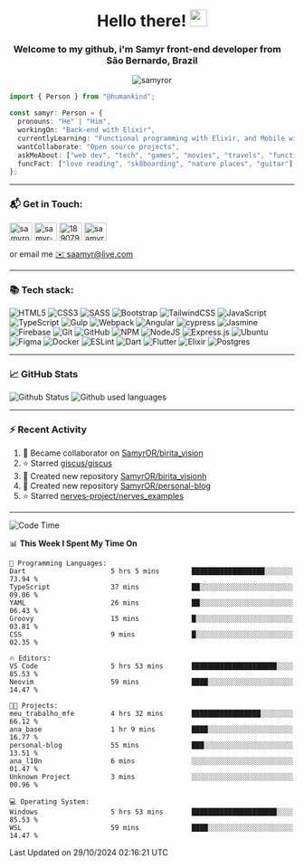 <h1 align="center">Hello there! <img src="https://raw.githubusercontent.com/iampavangandhi/iampavangandhi/master/gifs/Hi.gif" width="30px"></h1>
<h3 align="center">Welcome to my github, i'm Samyr front-end developer from  <img src="https://cdn-icons-png.flaticon.com/512/197/197386.png" width="13"/>  <b>São Bernardo, Brazil</b></h3>

<p align="center"> <img src="https://komarev.com/ghpvc/?username=samyror&label=Profile%20views&color=0e75b6&style=flat" alt="samyror" /> </p>

```typescript
import { Person } from "@humankind";

const samyr: Person = {
  pronouns: "He" | "Him",
  workingOn: "Back-end with Elixir",
  currentlyLearning: "Functional programming with Elixir, and Mobile with Flutter",
  wantCollaborate: "Open source projects",
  askMeAbout: ["web dev", "tech", "games", "movies", "travels", "functional programming", "mobile"],
  funcFact: ["love reading", "sk8boarding", "nature places", "guitar"],
};
```

---

### 📬 Get in Touch:

<p align="left">
<a href="https://codepen.io/samyror" target="blank"><img align="center" src="https://cdn.jsdelivr.net/gh/devicons/devicon/icons/codepen/codepen-plain.svg" alt="samyror" height="32" width="40" /></a>
<a href="https://linkedin.com/in/samyr-ribeiro-82a720145" target="blank"><img align="center" src="https://cdn.jsdelivr.net/gh/devicons/devicon/icons/linkedin/linkedin-plain.svg" alt="samyr-ribeiro-82a720145" height="32" width="40" /></a>
<a href="https://pt.stackoverflow.com/users/189079" target="blank"><img align="center"  src="https://cdn.jsdelivr.net/npm/simple-icons@v5/icons/stackoverflow.svg" alt="189079" height="32" width="40" /></a>
<a href="https://www.hackerrank.com/saamyr" target="blank"><img align="center" src="https://cdn.jsdelivr.net/npm/simple-icons@v5/icons/hackerrank.svg" alt="saamyr" height="32" width="40" /></a>
</p>

or email me [✉️ saamyr@live.com](mailto:saamyr@live.com)

---

### 📚 Tech stack:

![HTML5](https://img.shields.io/badge/html5-%23E34F26.svg?style=for-the-badge&logo=html5&logoColor=white)
![CSS3](https://img.shields.io/badge/css3-%231572B6.svg?style=for-the-badge&logo=css3&logoColor=white)
![SASS](https://img.shields.io/badge/SASS-hotpink.svg?style=for-the-badge&logo=SASS&logoColor=white)
![Bootstrap](https://img.shields.io/badge/bootstrap-%23563D7C.svg?style=for-the-badge&logo=bootstrap&logoColor=white)
![TailwindCSS](https://img.shields.io/badge/tailwindcss-%2338B2AC.svg?style=for-the-badge&logo=tailwind-css&logoColor=white)
![JavaScript](https://img.shields.io/badge/javascript-%23323330.svg?style=for-the-badge&logo=javascript&logoColor=%23F7DF1E)
![TypeScript](https://img.shields.io/badge/typescript-%23007ACC.svg?style=for-the-badge&logo=typescript&logoColor=white)
![Gulp](https://img.shields.io/badge/GULP-%23CF4647.svg?style=for-the-badge&logo=gulp&logoColor=white)
![Webpack](https://img.shields.io/badge/webpack-%238DD6F9.svg?style=for-the-badge&logo=webpack&logoColor=black)
![Angular](https://img.shields.io/badge/angular-%23DD0031.svg?style=for-the-badge&logo=angular&logoColor=white)
![cypress](https://img.shields.io/badge/-cypress-%23E5E5E5?style=for-the-badge&logo=cypress&logoColor=058a5e)
![Jasmine](https://img.shields.io/badge/-Jasmine-%238A4182?style=for-the-badge&logo=Jasmine&logoColor=white)
![Firebase](https://img.shields.io/badge/firebase-%23039BE5.svg?style=for-the-badge&logo=firebase)
![Git](https://img.shields.io/badge/git-%23F05033.svg?style=for-the-badge&logo=git&logoColor=white)
![GitHub](https://img.shields.io/badge/github-%23121011.svg?style=for-the-badge&logo=github&logoColor=white)
![NPM](https://img.shields.io/badge/NPM-%23000000.svg?style=for-the-badge&logo=npm&logoColor=white)
![NodeJS](https://img.shields.io/badge/node.js-6DA55F?style=for-the-badge&logo=node.js&logoColor=white)
![Express.js](https://img.shields.io/badge/express.js-%23404d59.svg?style=for-the-badge&logo=express&logoColor=%2361DAFB)
![Ubuntu](https://img.shields.io/badge/Ubuntu-E95420?style=for-the-badge&logo=ubuntu&logoColor=white)
![Figma](https://img.shields.io/badge/figma-%23F24E1E.svg?style=for-the-badge&logo=figma&logoColor=white)
![Docker](https://img.shields.io/badge/docker-%230db7ed.svg?style=for-the-badge&logo=docker&logoColor=white)
![ESLint](https://img.shields.io/badge/ESLint-4B3263?style=for-the-badge&logo=eslint&logoColor=white)
![Dart](https://img.shields.io/badge/dart-%230175C2.svg?style=for-the-badge&logo=dart&logoColor=white)
![Flutter](https://img.shields.io/badge/Flutter-%2302569B.svg?style=for-the-badge&logo=Flutter&logoColor=white)
![Elixir](https://img.shields.io/badge/elixir-%234B275F.svg?style=for-the-badge&logo=elixir&logoColor=white)
![Postgres](https://img.shields.io/badge/postgres-%23316192.svg?style=for-the-badge&logo=postgresql&logoColor=white)

---

### 📈 GitHub Stats

![Github Status](https://github-readme-stats.vercel.app/api?username=SamyrOR&show_icons=true&bg_color=FFF&title_color=b80f0a&text_color=000&icon_color=b80f0a&border_color=a9a9a9&line_height=20)
![Github used languages](https://github-readme-stats.vercel.app/api/top-langs?username=samyror&show_icons=true&locale=en&layout=compact&bg_color=FFF&title_color=b80f0a&text_color=000&icon_color=b80f0a&border_color=a9a9a9)

---

### ⚡ Recent Activity

<!--RECENT_ACTIVITY:start-->
1. 🤝 Became collaborator on [SamyrOR/birita_vision](https://github.com/SamyrOR/birita_vision)
2. ⭐ Starred [giscus/giscus](https://github.com/giscus/giscus)
3. 📔 Created new repository [SamyrOR/birita_visionh](https://github.com/SamyrOR/birita_visionh)
4. 📔 Created new repository [SamyrOR/personal-blog](https://github.com/SamyrOR/personal-blog)
5. ⭐ Starred [nerves-project/nerves_examples](https://github.com/nerves-project/nerves_examples)
<!--RECENT_ACTIVITY:end-->

---

<!--START_SECTION:waka-->
![Code Time](http://img.shields.io/badge/Code%20Time-2%2C497%20hrs%204%20mins-blue)

📊 **This Week I Spent My Time On** 

```text
💬 Programming Languages: 
Dart                     5 hrs 5 mins        ██████████████████░░░░░░░   73.94 % 
TypeScript               37 mins             ██░░░░░░░░░░░░░░░░░░░░░░░   09.06 % 
YAML                     26 mins             ██░░░░░░░░░░░░░░░░░░░░░░░   06.43 % 
Groovy                   15 mins             █░░░░░░░░░░░░░░░░░░░░░░░░   03.81 % 
CSS                      9 mins              █░░░░░░░░░░░░░░░░░░░░░░░░   02.35 % 

🔥 Editors: 
VS Code                  5 hrs 53 mins       █████████████████████░░░░   85.53 % 
Neovim                   59 mins             ████░░░░░░░░░░░░░░░░░░░░░   14.47 % 

🐱‍💻 Projects: 
meu_trabalho_mfe         4 hrs 32 mins       █████████████████░░░░░░░░   66.12 % 
ana_base                 1 hr 9 mins         ████░░░░░░░░░░░░░░░░░░░░░   16.77 % 
personal-blog            55 mins             ███░░░░░░░░░░░░░░░░░░░░░░   13.51 % 
ana_l10n                 6 mins              ░░░░░░░░░░░░░░░░░░░░░░░░░   01.47 % 
Unknown Project          3 mins              ░░░░░░░░░░░░░░░░░░░░░░░░░   00.96 % 

💻 Operating System: 
Windows                  5 hrs 53 mins       █████████████████████░░░░   85.53 % 
WSL                      59 mins             ████░░░░░░░░░░░░░░░░░░░░░   14.47 % 
```


 Last Updated on 29/10/2024 02:16:21 UTC
<!--END_SECTION:waka-->
